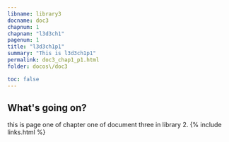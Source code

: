 ```yaml
---
libname: library3
docname: doc3
chapnum: 1
chapnam: "l3d3ch1"
pagenum: 1
title: "l3d3ch1p1"
summary: "This is l3d3ch1p1"
permalink: doc3_chap1_p1.html
folder: docos\/doc3

toc: false
---
```


## What's going on?

this is page one of chapter one of document three in library 2.
{% include links.html %}